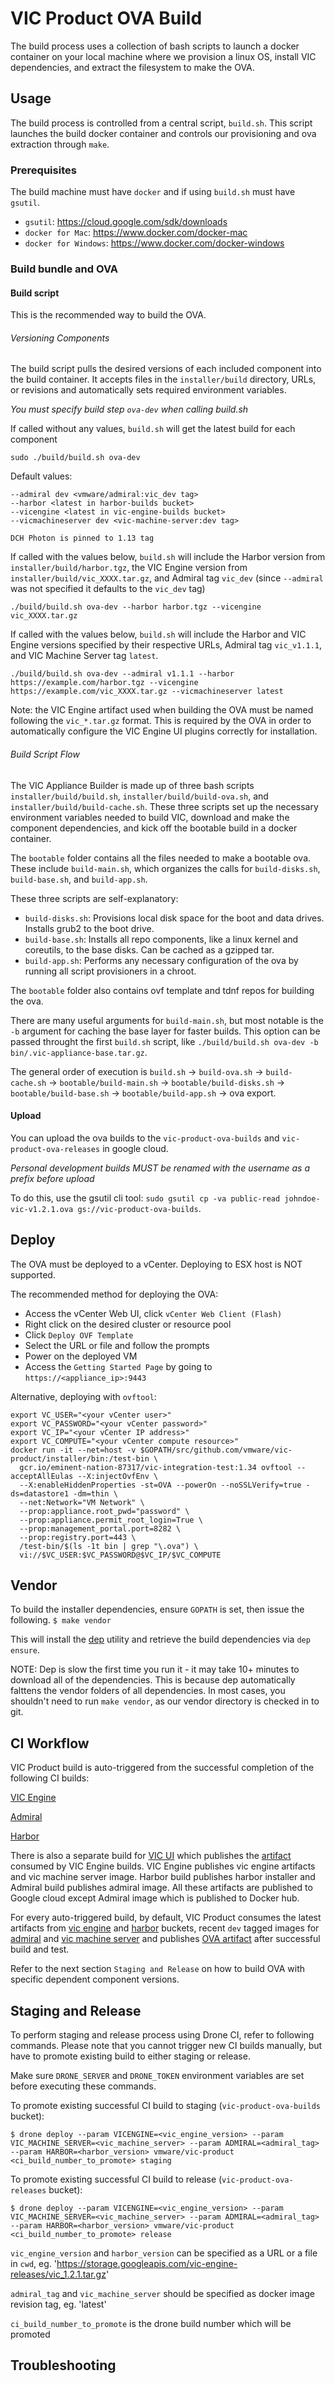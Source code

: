 # VIC Product OVA Build

The build process uses a collection of bash scripts to launch a docker container on your local machine
where we provision a linux OS, install VIC dependencies, and extract the filesystem to make the OVA.

## Usage

The build process is controlled from a central script, `build.sh`. This script
launches the build docker container and controls our provisioning and ova
extraction through `make`.

### Prerequisites

The build machine must have `docker` and if using `build.sh` must have `gsutil`.

- `gsutil`: https://cloud.google.com/sdk/downloads
- `docker for Mac`: https://www.docker.com/docker-mac
- `docker for Windows`: https://www.docker.com/docker-windows

### Build bundle and OVA

#### Build script

This is the recommended way to build the OVA.

###### Versioning Components

The build script pulls the desired versions of each included component into the build container.
It accepts files in the `installer/build` directory, URLs, or revisions and automatically sets
required environment variables.

*You must specify build step `ova-dev` when calling build.sh*

If called without any values, `build.sh` will get the latest build for each component
```
sudo ./build/build.sh ova-dev
```

Default values:
```
--admiral dev <vmware/admiral:vic_dev tag>
--harbor <latest in harbor-builds bucket>
--vicengine <latest in vic-engine-builds bucket>
--vicmachineserver dev <vic-machine-server:dev tag>

DCH Photon is pinned to 1.13 tag
```

If called with the values below, `build.sh` will include the Harbor version from
`installer/build/harbor.tgz`, the VIC Engine version from `installer/build/vic_XXXX.tar.gz`, and 
Admiral tag `vic_dev` (since `--admiral` was not specified it defaults to the `vic_dev` tag)
```
./build/build.sh ova-dev --harbor harbor.tgz --vicengine vic_XXXX.tar.gz
```

If called with the values below, `build.sh` will include the Harbor and VIC Engine versions
specified by their respective URLs, Admiral tag `vic_v1.1.1`, and VIC Machine Server tag `latest`.
```
./build/build.sh ova-dev --admiral v1.1.1 --harbor https://example.com/harbor.tgz --vicengine https://example.com/vic_XXXX.tar.gz --vicmachineserver latest
```

Note: the VIC Engine artifact used when building the OVA must be named following the `vic_*.tar.gz` format.
This is required by the OVA in order to automatically configure the VIC Engine UI plugins correctly for installation.

###### Build Script Flow

The VIC Appliance Builder is made up of three bash scripts `installer/build/build.sh`, `installer/build/build-ova.sh`, and `installer/build/build-cache.sh`. These three scripts set up the necessary environment variables needed to build VIC, download and make the component dependencies, and kick off the bootable build in a docker container. 

The `bootable` folder contains all the files needed to make a bootable ova. These include `build-main.sh`, which organizes the calls for `build-disks.sh`, `build-base.sh`, and `build-app.sh`. 

These three scripts are self-explanatory:
 - `build-disks.sh`: Provisions local disk space for the boot and data drives. Installs grub2 to the boot drive.
 - `build-base.sh`: Installs all repo components, like a linux kernel and coreutils, to the base disks. Can be cached as a gzipped tar.
 - `build-app.sh`: Performs any necessary configuration of the ova by running all script provisioners in a chroot.

The `bootable` folder also contains ovf template and tdnf repos for building the ova.

There are many useful arguments for `build-main.sh`, but most notable is the `-b` argument for caching the base layer for faster builds. This option can be passed throught the first `build.sh` script, like `./build/build.sh ova-dev -b bin/.vic-appliance-base.tar.gz`.

The general order of execution is `build.sh` -> `build-ova.sh`  -> `build-cache.sh` -> `bootable/build-main.sh` -> `bootable/build-disks.sh` -> `bootable/build-base.sh` -> `bootable/build-app.sh` -> ova export.

#### Upload

You can upload the ova builds to the `vic-product-ova-builds` and `vic-product-ova-releases` in google cloud.

*Personal development builds MUST be renamed with the username as a prefix before upload*

To do this, use the gsutil cli tool: `sudo gsutil cp -va public-read johndoe-vic-v1.2.1.ova gs://vic-product-ova-builds`.

## Deploy

The OVA must be deployed to a vCenter.
Deploying to ESX host is NOT supported.

The recommended method for deploying the OVA:
- Access the vCenter Web UI, click `vCenter Web Client (Flash)`
- Right click on the desired cluster or resource pool
- Click `Deploy OVF Template`
- Select the URL or file and follow the prompts
- Power on the deployed VM
- Access the `Getting Started Page` by going to `https://<appliance_ip>:9443`

Alternative, deploying with `ovftool`:
```
export VC_USER="<your vCenter user>"
export VC_PASSWORD="<your vCenter password>"
export VC_IP="<your vCenter IP address>"
export VC_COMPUTE="<your vCenter compute resource>"
docker run -it --net=host -v $GOPATH/src/github.com/vmware/vic-product/installer/bin:/test-bin \
  gcr.io/eminent-nation-87317/vic-integration-test:1.34 ovftool --acceptAllEulas --X:injectOvfEnv \
  --X:enableHiddenProperties -st=OVA --powerOn --noSSLVerify=true -ds=datastore1 -dm=thin \
  --net:Network="VM Network" \
  --prop:appliance.root_pwd="password" \
  --prop:appliance.permit_root_login=True \
  --prop:management_portal.port=8282 \
  --prop:registry.port=443 \
  /test-bin/$(ls -1t bin | grep "\.ova") \
  vi://$VC_USER:$VC_PASSWORD@$VC_IP/$VC_COMPUTE
```

## Vendor

To build the installer dependencies, ensure `GOPATH` is set, then issue the following.
``
$ make vendor
``

This will install the [dep](https://github.com/golang/dep) utility and retrieve the build dependencies via `dep ensure`.

NOTE: Dep is slow the first time you run it - it may take 10+ minutes to download all of the dependencies. This is because
dep automatically falttens the vendor folders of all dependencies. In most cases, you shouldn't need to run `make vendor`,
as our vendor directory is checked in to git.

## CI Workflow

VIC Product build is auto-triggered from the successful completion of the following CI builds:

[VIC Engine](https://ci.vcna.io/vmware/vic)

[Admiral](https://ci.vcna.io/vmware/admiral)

[Harbor](https://ci.vcna.io/vmware/harbor)

There is also a separate build for [VIC UI](https://ci.vcna.io/vmware/vic-ui) which publishes the [artifact](https://console.cloud.google.com/storage/browser/vic-ui-builds) consumed by VIC Engine builds. VIC Engine publishes vic engine artifacts and vic machine server image.
Harbor build publishes harbor installer and Admiral build publishes admiral image. All these artifacts are published to Google cloud except Admiral image which is published to Docker hub.

For every auto-triggered build, by default, VIC Product consumes the latest artifacts from [vic engine](https://storage.googleapis.com/vic-engine-builds) and [harbor](https://storage.googleapis.com/harbor-builds) buckets, recent `dev` tagged images for [admiral](https://hub.docker.com/r/vmware/admiral/) and [vic machine server](https://console.cloud.google.com/gcr/images/eminent-nation-87317/GLOBAL/vic-machine-server?project=eminent-nation-87317&gcrImageListsize=50) and publishes [OVA artifact](https://storage.googleapis.com/vic-product-ova-builds) after successful build and test.

Refer to the next section `Staging and Release` on how to build OVA with specific dependent component versions.

## Staging and Release

To perform staging and release process using Drone CI, refer to following commands. 
Please note that you cannot trigger new CI builds manually, but have to promote existing build to either staging or release.

Make sure `DRONE_SERVER` and `DRONE_TOKEN` environment variables are set before executing these commands.

To promote existing successful CI build to staging (`vic-product-ova-builds` bucket):

``
$ drone deploy --param VICENGINE=<vic_engine_version> --param VIC_MACHINE_SERVER=<vic_machine_server> --param ADMIRAL=<admiral_tag> --param HARBOR=<harbor_version> vmware/vic-product <ci_build_number_to_promote> staging
``

To promote existing successful CI build to release (`vic-product-ova-releases` bucket):

``
$ drone deploy --param VICENGINE=<vic_engine_version> --param VIC_MACHINE_SERVER=<vic_machine_server> --param ADMIRAL=<admiral_tag> --param HARBOR=<harbor_version> vmware/vic-product <ci_build_number_to_promote> release
``

`vic_engine_version` and `harbor_version` can be specified as a URL or a file in `cwd`, eg. 'https://storage.googleapis.com/vic-engine-releases/vic_1.2.1.tar.gz'

`admiral_tag` and `vic_machine_server` should be specified as docker image revision tag, eg. 'latest'

`ci_build_number_to_promote` is the drone build number which will be promoted

## Troubleshooting

